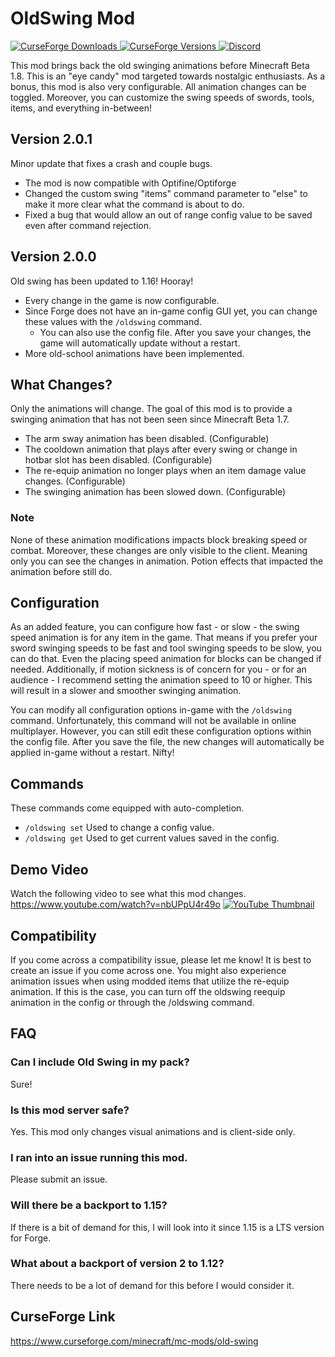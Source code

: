 # OldSwing Mod
[
![CurseForge Downloads](http://cf.way2muchnoise.eu/old-swing.svg)
![CurseForge Versions](http://cf.way2muchnoise.eu/versions/old-swing.svg)
](https://www.curseforge.com/minecraft/mc-mods/old-swing)
[
![Discord](https://img.shields.io/discord/452988045252100107?label=Discord)
](https://discordapp.com/invite/jWdfVh3)  

This mod brings back the old swinging animations before Minecraft Beta 1.8. This is an "eye candy" mod targeted towards nostalgic enthusiasts. As a bonus, this mod is also very configurable. All animation changes can be toggled. Moreover, you can customize the swing speeds of swords, tools, items, and everything in-between!

## Version 2.0.1
Minor update that fixes a crash and couple bugs.
- The mod is now compatible with Optifine/Optiforge
- Changed the custom swing "items" command parameter to "else" to make it more clear what the command is about to do.
- Fixed a bug that would allow an out of range config value to be saved even after command rejection.

## Version 2.0.0
Old swing has been updated to 1.16! Hooray!
- Every change in the game is now configurable.
- Since Forge does not have an in-game config GUI yet, you can change these values with the `/oldswing` command.
  - You can also use the config file. After you save your changes, the game will automatically update without a restart.
- More old-school animations have been implemented.

## What Changes?
Only the animations will change. The goal of this mod is to provide a swinging animation that has not been seen since Minecraft Beta 1.7.
- The arm sway animation has been disabled. (Configurable)
- The cooldown animation that plays after every swing or change in hotbar slot has been disabled. (Configurable)
- The re-equip animation no longer plays when an item damage value changes. (Configurable)
- The swinging animation has been slowed down. (Configurable)

### Note
None of these animation modifications impacts block breaking speed or combat. Moreover, these changes are only visible to the client. Meaning only you can see the changes in animation. Potion effects that impacted the animation before still do.

## Configuration
As an added feature, you can configure how fast - or slow - the swing speed animation is for any item in the game. That means if you prefer your sword swinging speeds to be fast and tool swinging speeds to be slow, you can do that. Even the placing speed animation for blocks can be changed if needed. Additionally, if motion sickness is of concern for you - or for an audience - I recommend setting the animation speed to 10 or higher. This will result in a slower and smoother swinging animation.

You can modify all configuration options in-game with the `/oldswing` command. Unfortunately, this command will not be available in online multiplayer. However, you can still edit these configuration options within the config file. After you save the file, the new changes will automatically be applied in-game without a restart. Nifty!

## Commands
These commands come equipped with auto-completion.
- `/oldswing set` Used to change a config value.
- `/oldswing get` Used to get current values saved in the config.

## Demo Video
Watch the following video to see what this mod changes. https://www.youtube.com/watch?v=nbUPpU4r49o
[![YouTube Thumbnail](https://cdn.discordapp.com/attachments/800426030996389929/812830411969265684/yt_thumbdesign.png)](https://www.youtube.com/watch?v=nbUPpU4r49o "Old Swing Mod Ver. 2 (Demo)")

## Compatibility
If you come across a compatibility issue, please let me know! It is best to create an issue if you come across one. You might also experience animation issues when using modded items that utilize the re-equip animation. If this is the case, you can turn off the oldswing reequip animation in the config or through the /oldswing command.

## FAQ
### Can I include Old Swing in my pack?
Sure!

### Is this mod server safe?
Yes. This mod only changes visual animations and is client-side only.

### I ran into an issue running this mod.
Please submit an issue.

### Will there be a backport to 1.15?
If there is a bit of demand for this, I will look into it since 1.15 is a LTS version for Forge.

### What about a backport of version 2 to 1.12?
There needs to be a lot of demand for this before I would consider it.

## CurseForge Link
https://www.curseforge.com/minecraft/mc-mods/old-swing